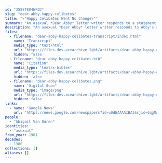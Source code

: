```yaml
---
id: "358ST884WFQJ"
slug: "dear-abby-happy-celibates"
title: "\"Happy Celibates Want No Change\""
summary: "An asexual *Dear Abby* letter writer responds to a statement Abby made about abstinence"
description: "An asexual *Dear Abby* letter writer responds to Abby's statement that \"no healthy normal man (or woman) is supposed to be 'happy' in abstinence\""
files:
  - filename: "dear-abby-happy-celibates-transcript/index.html"
    name: "Transcript"
    media_type: "text/html"
    url: "https://files-dev.acearchive.lgbt/artifacts/dear-abby-happy-celibates/dear-abby-happy-celibates-transcript/index.html"
    hidden: false
  - filename: "dear-abby-happy-celibates.bib"
    name: "Citation"
    media_type: "text/x-bibtex"
    url: "https://files-dev.acearchive.lgbt/artifacts/dear-abby-happy-celibates/dear-abby-happy-celibates.bib"
    hidden: false
  - filename: "dear-abby-happy-celibates.png"
    name: "Digital Scan"
    media_type: "image/png"
    url: "https://files-dev.acearchive.lgbt/artifacts/dear-abby-happy-celibates/dear-abby-happy-celibates.png"
    hidden: false
links:
  - name: "Google News"
    url: "https://news.google.com/newspapers?id=u0dBAAAAIBAJ&sjid=6qgMAAAAIBAJ&pg=6478%2C148486"
people:
  - "Abigail Van Buren"
identities:
  - "asexual"
from_year: 1981
decades:
  - 1980
collections: []
aliases: []
---
```

